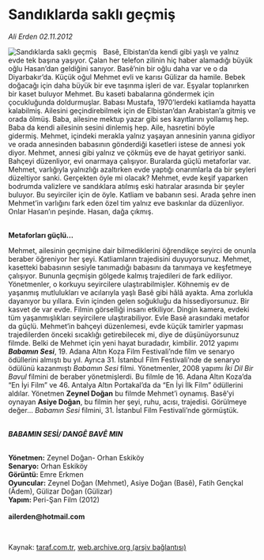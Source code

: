 # Sandıklarda saklı geçmiş

*Ali Erden 02.11.2012*

<div class="yazi"><img align="left" alt="Sandıklarda saklı geçmiş" border="0" src="http://www.taraf.com.tr/fotoraflar/makaleler/sesle-gecmisin-trajedisiyle-karsilasmak_1471_orijinal.jpg" style="border-right-width:10px; border-color:#FFFFFF"/><p>Basê, Elbistan’da kendi gibi yaşlı ve yalnız evde tek başına yaşıyor. Çalan her telefon zilinin hiç haber alamadığı büyük oğlu Hasan’dan geldiğini sanıyor. Basê’nin bir oğlu daha var ve o da Diyarbakır’da. Küçük oğul Mehmet evli ve karısı Gülizar da hamile. Bebek doğacağı için daha büyük bir eve taşınma işleri de var. Eşyalar toplanırken bir kaset buluyor Mehmet. Bu kaseti babalarına göndermek için çocukluğunda doldurmuşlar. Babası Mustafa, 1970’lerdeki katliamda hayatta kalabilmiş. Ailesini geçindirebilmek için de Elbistan’dan Arabistan’a gitmiş ve orada ölmüş. Baba, ailesine mektup yazar gibi ses kayıtlarını yollamış hep. Baba da kendi ailesinin sesini dinlemiş hep. Aile, hasretini böyle gidermiş. Mehmet, içindeki merakla yalnız yaşayan annesinin yanına gidiyor ve orada annesinden babasının gönderdiği kasetleri istese de annesi yok diyor. Mehmet, annesi gibi yalnız ve çökmüş eve de hayat getiriyor sanki. Bahçeyi düzenliyor, evi onarmaya çalışıyor. Buralarda güçlü metaforlar var. Mehmet, varlığıyla yalnızlığı azaltırken evde yaptığı onarımlarla da bir şeyleri düzeltiyor sanki. Gerçekten öyle mi olacak? Mehmet, evde keşif yaparken bodrumda valizlere ve sandıklara atılmış eski hatıralar arasında bir şeyler buluyor. Bu seyirciler için de öyle. Katliam ve babanın sesi. Arada şehre inen Mehmet’in varlığını fark eden özel tim yalnız eve baskınlar da düzenliyor. Onlar Hasan’ın peşinde. Hasan, dağa çıkmış. </p>
<p><b><br/>Metaforları güçlü...</b></p>
<p>Mehmet, ailesinin geçmişine dair bilmediklerini öğrendikçe seyirci de onunla beraber öğreniyor her şeyi. Katliamların trajedisini duyuyorsunuz. Mehmet, kasetteki babasının sesiyle tanımadığı babasını da tanımaya ve keşfetmeye çalışıyor. Bununla geçmişin gölgede kalmış trajedileri de fark ediliyor. Yönetmenler, o korkuyu seyircilere ulaştırabilmişler. Köhnemiş ev de yaşanmış mutlulukları ve acılarıyla yaşlı Basê gibi hâlâ ayakta. Ama zorlukla dayanıyor bu yıllara. Evin içinden gelen soğukluğu da hissediyorsunuz. Bir kasvet de var evde. Filmin görselliği insanı etkiliyor. Dingin kamera, evdeki tüm yaşanmışlıkları seyircilere ulaştırabiliyor. Evle Basê arasındaki metafor da güçlü. Mehmet’in bahçeyi düzenlemesi, evde küçük tamirler yapması trajedilerden önceki sıcaklığı getirebilecek mi, diye de düşünüyorsunuz filmde. Belki de Mehmet için yeni hayat buradadır, kimbilir. 2012 yapımı <b><i>Babamın Sesi</i></b>, 19. Adana Altın Koza Film Festivali’nde film ve senaryo ödüllerini almıştı bu yıl. Ayrıca 31. İstanbul Film Festivali’nde de senaryo ödülünü kazanmıştı <i>Babamın Sesi</i> filmi. Yönetmenler, 2008 yapımı <i>İki Dil Bir Bavul</i> filmini de beraber yönetmişlerdi. Bu filmle de 16. Adana Altın Koza’da “En İyi Film” ve 46. Antalya Altın Portakal’da da “En İyi İlk Film” ödüllerini aldılar. Yönetmen <b>Zeynel Doğan</b> bu filmde Mehmet’i oynamış. Basê’yi oynayan <b>Asiye Doğan</b>, bu filmin her şeyi, ruhu, acısı, trajedisi. Görülmeye değer... <i>Babamın Sesi</i> filmini, 31. İstanbul Film Festivali’nde görmüştük. </p>
<p><b><i><br/>BABAMIN SESİ/ DANGÊ BAVÊ MIN</i></b><b><i></i></b></p>
<p><b><br/>Yönetmen:</b> Zeynel Doğan- Orhan Eskiköy<b><br/>Senaryo:</b> Orhan Eskiköy<b><br/>Görüntü: </b>Emre Erkmen<b><br/>Oyuncular:</b> Zeynel Doğan (Mehmet), Asiye Doğan (Basê), Fatih Gençkal (Âdem), Gülizar Doğan (Gülizar)<b><br/>Yapım: </b>Peri-Şan Film (2012)<br/><br/><b>ailerden@hotmail.com</b></p>
<p> </p>
</div>

Kaynak: [taraf.com.tr](http://www.taraf.com.tr:80/ali-erden/makale-sandiklarda-sakli-gecmis.htm), [web.archive.org (arşiv bağlantısı)](http://web.archive.org/web/20131007072634/http://www.taraf.com.tr:80/ali-erden/makale-sandiklarda-sakli-gecmis.htm)
